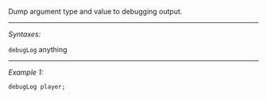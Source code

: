 Dump argument type and value to debugging output.


---
*Syntaxes:*

`debugLog` anything

---
*Example 1:*

```sqf
debugLog player;
```
